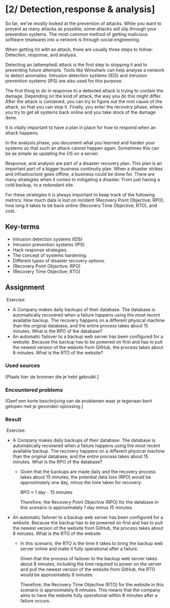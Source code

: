 # [2/ Detection,response & analysis]

So far, we’ve mostly looked at the prevention of attacks. While you want to prevent as many attacks as possible, some attacks will slip through your prevention systems. The most common method of getting malicious software (malware) into a network is through social engineering.

When getting hit with an attack, there are usually three steps to follow: Detection, response, and analysis.

Detecting an (attempted) attack is the first step to stopping it and to preventing future attempts. Tools like Wireshark can help analyse a network to detect anomalies. Intrusion detection systems (IDS) and intrusion prevention systems (IPS) are also used for this purpose.

The first thing to do in response to a detected attack is trying to contain the damage. Depending on the kind of attack, the way you do this might differ. After the attack is contained, you can try to figure out the root cause of the attack, so that you can stop it. Finally, you enter the recovery phase, where you try to get all systems back online and you take stock of the damage done.

It is vitally important to have a plan in place for how to respond when an attack happens.

In the analysis phase, you document what you learned and harden your systems so that such an attack cannot happen again. Sometimes this can be as simple as updating the OS on a server.

Response, and analysis are part of a disaster recovery plan. This plan is an important part of a bigger business continuity plan. When a disaster strikes and infrastructure goes offline, a business could be done for. There are many strategies when it comes to mitigating a disaster. From just having a cold backup, to a redundant site.

For these strategies it is always important to keep track of the following metrics: How much data is lost on incident (Recovery Point Objective; RPO), how long it takes to be back online (Recovery Time Objective; RTO), and cost.

## Key-terms

- Intrusion detection systems (IDS)
- Intrusion prevention systems (IPS)
- Hack response strategies.
- The concept of systems hardening.
- Different types of disaster recovery options.
- (Recovery Point Objective; RPO)
- (Recovery Time Objective; RTO)

## Assignment

 Exercise:

- A Company makes daily backups of their database. The database is automatically recovered when a failure happens using the most recent available backup. The recovery happens on a different physical machine than the original database, and the entire process takes about 15 minutes. What is the RPO of the database?
- An automatic failover to a backup web server has been configured for a website. Because the backup has to be powered on first and has to pull the newest version of the website from GitHub, the process takes about 8 minutes. What is the RTO of the website?

### Used sources

[Plaats hier de bronnen die je hebt gebruikt.]

### Encountered problems

[Geef een korte beschrijving van de problemen waar je tegenaan bent gelopen met je gevonden oplossing.]

### Result

  Exercise:

- A Company makes daily backups of their database. The database is automatically recovered when a failure happens using the most recent available backup. The recovery happens on a different physical machine than the original database, and the entire process takes about 15 minutes. What is the RPO of the database?
  
  - Given that the backups are made daily and the recovery process takes about 15 minutes, the potential data loss (RPO) would be approximately one day, minus the time taken for recovery:
    
    RPO ≈ 1 day - 15 minutes
    
    Therefore, the Recovery Point Objective (RPO) for the database in this scenario is approximately 1 day minus 15 minutes.

- An automatic failover to a backup web server has been configured for a website. Because the backup has to be powered on first and has to pull the newest version of the website from GitHub, the process takes about 8 minutes. What is the RTO of the website
  
  - In this scenario, the RTO is the time it takes to bring the backup web server online and make it fully operational after a failure.
    
    Given that the process of failover to the backup web server takes about 8 minutes, including the time required to power on the server and pull the newest version of the website from GitHub, the RTO would be approximately 8 minutes.
    
    Therefore, the Recovery Time Objective (RTO) for the website in this scenario is approximately 8 minutes. This means that the company aims to have the website fully operational within 8 minutes after a failure occurs.

   
